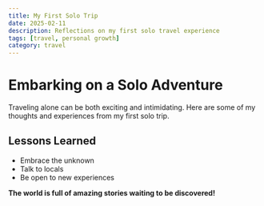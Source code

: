 ```yaml
---
title: My First Solo Trip
date: 2025-02-11
description: Reflections on my first solo travel experience
tags: [travel, personal growth]
category: travel
---
```


# Embarking on a Solo Adventure

Traveling alone can be both exciting and intimidating. Here are some of my thoughts and experiences from my first solo trip.

## Lessons Learned

- Embrace the unknown
- Talk to locals
- Be open to new experiences

**The world is full of amazing stories waiting to be discovered!**

